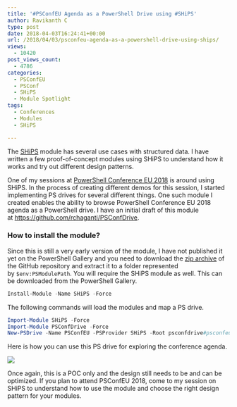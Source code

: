```yaml
---
title: '#PSConfEU Agenda as a PowerShell Drive using #SHiPS'
author: Ravikanth C
type: post
date: 2018-04-03T16:24:41+00:00
url: /2018/04/03/psconfeu-agenda-as-a-powershell-drive-using-ships/
views:
  - 10420
post_views_count:
  - 4786
categories:
  - PSConfEU
  - PSConf
  - SHiPS
  - Module Spotlight
tags:
  - Conferences
  - Modules
  - SHiPS

---
```

The [SHiPS][1] module has several use cases with structured data. I have written a few proof-of-concept modules using SHiPS to understand how it works and try out different design patterns.

One of my sessions at [PowerShell Conference EU 2018][2] is around using SHiPS. In the process of creating different demos for this session, I started implementing PS drives for several different things. One such module I created enables the ability to browse PowerShell Conference EU 2018 agenda as a PowerShell drive. I have an initial draft of this module at <https://github.com/rchaganti/PSConfDrive>.

### How to install the module?

Since this is still a very early version of the module, I have not published it yet on the PowerShell Gallery and you need to download the [zip archive][3] of the GitHub repository and extract it to a folder represented by `$env:PSModulePath`. You will require the SHiPS module as well. This can be downloaded from the PowerShell Gallery.

```powershell
Install-Module -Name SHiPS -Force
```


The following commands will load the modules and map a PS drive.

```powershell
Import-Module SHiPS -Force
Import-Module PSConfDrive -Force
New-PSDrive -Name PSConfEU -PSProvider SHiPS -Root psconfdrive#psconfeu
```


Here is how you can use this PS drive for exploring the conference agenda.

![](/images/psconfeuagendadrive.gif)

Once again, this is a POC only and the design still needs to be and can be optimized. If you plan to attend PSConfEU 2018, come to my session on SHiPS to understand how to use the module and choose the right design pattern for your modules.

[1]: https://github.com/powershell/SHiPS
[2]: http://psconf.eu
[3]: https://github.com/rchaganti/PSConfDrive/archive/master.zip
